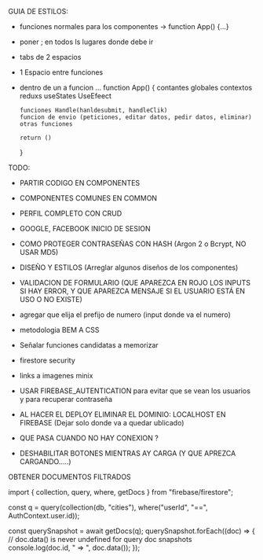 GUIA DE ESTILOS:

- funciones normales para los componentes -> function App() {...}
- poner ; en todos ls lugares donde debe ir
- tabs de 2 espacios
- 1 Espacio entre funciones
- dentro de un a funcion ...
    function App() {
      contantes globales
      contextos
      reduxs
      useStates
      UseEfeect

      funciones Handle(hanldesubmit, handleClik)
      funcion de envio (peticiones, editar datos, pedir datos, eliminar)
      otras funciones

      return ()
    }


TODO:
- PARTIR CODIGO EN COMPONENTES
- COMPONENTES COMUNES EN COMMON
- PERFIL COMPLETO CON CRUD
- GOOGLE, FACEBOOK INICIO DE SESION
- COMO PROTEGER CONTRASEÑAS CON HASH (Argon 2 o Bcrypt, NO USAR MD5)
- DISEÑO Y ESTILOS (Arreglar algunos diseños de los componentes)
- VALIDACION DE FORMULARIO (QUE APAREZCA EN ROJO LOS INPUTS SI HAY ERROR, Y QUE APAREZCA MENSAJE SI EL USUARIO ESTÁ EN USO O NO EXISTE)
- agregar que elija el prefijo de numero (input donde va el numero)
- metodologia BEM A CSS
- Señalar funciones candidatas a memorizar
- firestore security
- links a imagenes minix
- USAR FIREBASE_AUTENTICATION para evitar que se vean los usuarios y para recuperar contraseña

- AL HACER EL DEPLOY ELIMINAR EL DOMINIO: LOCALHOST EN FIREBASE (Dejar solo donde va a quedar ublicado)

- QUE PASA CUANDO NO HAY CONEXION ?
- DESHABILITAR BOTONES MIENTRAS AY CARGA (Y QUE APREZCA CARGANDO.....)


OBTENER DOCUMENTOS FILTRADOS

import { collection, query, where, getDocs } from "firebase/firestore";

const q = query(collection(db, "cities"), where("userId", "==", AuthContext.user.id));

const querySnapshot = await getDocs(q);
querySnapshot.forEach((doc) => {
  // doc.data() is never undefined for query doc snapshots
  console.log(doc.id, " => ", doc.data());
});